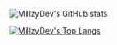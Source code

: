 ![MillzyDev's GitHub stats](https://github-readme-stats.vercel.app/api?username=MillzyDev&show_icons=true)

[![MillzyDev's Top Langs](https://github-readme-stats.vercel.app/api/top-langs/?username=MillzyDev&layout=compact)](https://github.com/anuraghazra/github-readme-stats)

